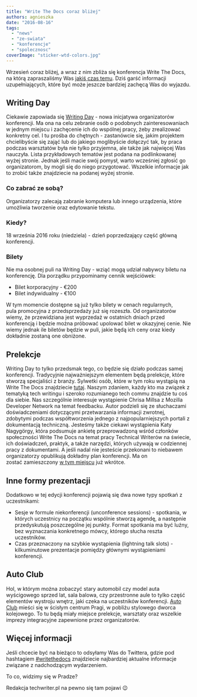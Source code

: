 ```yaml
---
title: "Write The Docs coraz bliżej"
authors: agnieszka
date: "2016-08-16"
tags:
  - "news"
  - "ze-swiata"
  - "konferencje"
  - "spolecznosc"
coverImage: "sticker-wtd-colors.jpg"
---
```


Wrzesień coraz bliżej, a wraz z nim zbliża się konferencja Write The Docs, na
którą zapraszaliśmy Was
[jakiś czas temu](http://techwriter.pl/poznajcie-write-the-docs-europe/). Dziś
garść informacji uzupełniających, które być może jeszcze bardziej zachęcą Was do
wyjazdu.

## Writing Day

Ciekawie zapowiada
się [Writing Day](http://www.writethedocs.org/conf/eu/2016/writingday/) - nowa
inicjatywa organizatorów konferencji. Ma ona na celu zebranie osób o podobnych
zainteresowaniach w jednym miejscu i zachęcenie ich do wspólnej pracy, żeby
zrealizować konkretny cel. I tu prośba do chętnych - zastanówcie się, jakim
projektem chcielibyście się zająć lub do jakiego moglibyście dołączyć tak, by
praca podczas warsztatów była nie tylko przyjemna, ale także jak najwięcej Was
nauczyła. Lista przykładowych tematów jest podana na podlinkowanej wyżej
stronie. Jednak jeśli macie swój pomysł, warto wcześniej zgłosić go
organizatorom, by mogli się do niego przygotować. Wszelkie informacje jak to
zrobić także znajdziecie na podanej wyżej stronie.

### Co zabrać ze sobą?

Organizatorzy zalecają zabranie komputera lub innego urządzenia, które umożliwia
tworzenie oraz edytowanie tekstu.

### Kiedy?

18 września 2016 roku (niedziela) - dzień poprzedzający część główną
konferencji.

### Bilety

Nie ma osobnej puli na Writing Day - wziąć mogą udział nabywcy biletu na
konferencję. Dla porządku przypominamy cennik wejściówek:

- Bilet korporacyjny - €200
- Bilet indywidualny - €100

W tym momencie dostępne są już tylko bilety w cenach regularnych,
pula promocyjna z przedsprzedaży już się rozeszła. Od organizatorów wiemy, że
przewidziana jest wyprzedaż w ostatnich dniach przed konferencją i będzie można
próbować upolować bilet w okazyjnej cenie. Nie wiemy jednak ile biletów będzie w
puli, jakie będą ich ceny oraz kiedy dokładnie zostaną one obniżone.

## Prelekcje

Writing Day to tylko przedsmak tego, co będzie się działo podczas samej
konferencji. Tradycyjnie najważniejszym elementem będą prelekcje, które stworzą
specjaliści z branży. Sylwetki osób, które w tym roku wystąpią na Write The Docs
znajdziecie [tutaj](http://www.writethedocs.org/conf/eu/2016/speakers/). Naszym
zdaniem, każdy kto ma związek z tematyką tech writingu i szeroko rozumianego
tech commu znajdzie tu coś dla siebie. Nas szczególnie interesuje wystąpienie
Chrisa Millsa z Mozilla Developer Network na temat feedbacku. Autor podzieli się
ze słuchaczami doświadczeniami dotyczącymi przetwarzania informacji zwrotnej,
zdobytymi podczas współtworzenia jednego z najpopularniejszych portali z
dokumentacją techniczną. Jesteśmy także ciekawi wystąpienia Katy Nagygörgy,
która podsumuje ankietę przeprowadzoną wśród członków społeczności Write The
Docs na temat pracy Technical Writerów na świecie, ich doświadczeń, praktyk, a
także narzędzi, których używają w codziennej pracy z dokumentami. A jeśli nadal
nie jesteście przekonani to niebawem organizatorzy opublikują dokładny plan
konferencji. Ma on zostać zamieszczony
[w tym miejscu](http://www.writethedocs.org/conf/eu/2016/schedule/) już wkrótce.

## Inne formy prezentacji

Dodatkowo w tej edycji konferencji pojawią się dwa nowe typy spotkań z
uczestnikami:

- Sesje w formule niekonferencji (unconference sessions) - spotkania, w których
  uczestnicy na początku wspólnie stworzą agendę, a następnie
  przedyskutują poszczególne jej punkty. Format spotkania ma być luźny, bez
  wyznaczania konkretnego mówcy, którego słucha reszta uczestników.
- Czas przeznaczony na szybkie wystąpienia (lightning talk slots) -
  kilkuminutowe prezentacje pomiędzy głównymi wystąpieniami konferencji.

## Auto Club

Hol, w którym można zobaczyć stary automobil czy model auta wyścigowego sprzed
lat, sala balowa, czy przestronne aule to tylko część elementów wystroju wnętrz,
jaki czeka na uczestników konferencji.
[Auto Club](http://www.ganimed.cz/EN/) mieści się w ścisłym centrum Pragi, w
pobliżu stylowego dworca kolejowego. To tu będą miały miejsce prelekcje,
warsztaty oraz wszelkie imprezy integracyjne zapewnione przez organizatorów.

## Więcej informacji

Jeśli chcecie być na bieżąco to odsyłamy Was do Twittera, gdzie pod hashtagiem
[#writethedocs](https://twitter.com/hashtag/writethedocs) znajdziecie
najbardziej aktualne informacje związane z nadchodzącym wydarzeniem.

To co, widzimy się w Pradze?

Redakcja techwriter.pl na pewno się tam pojawi 😉
